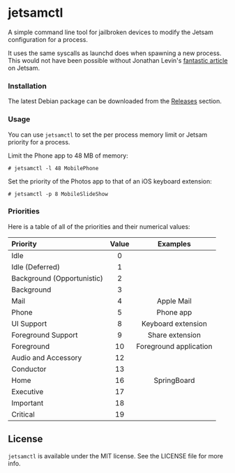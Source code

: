 # jetsamctl

A simple command line tool for jailbroken devices to modify the Jetsam configuration for a process.

It uses the same syscalls as launchd does when spawning a new process. This would not have been possible without Jonathan Levin's [fantastic article](http://www.newosxbook.com/articles/MemoryPressure.html) on Jetsam.

### Installation

The latest Debian package can be downloaded from the [Releases](https://github.com/conradev/jetsamctl/releases) section.

### Usage

You can use `jetsamctl` to set the per process memory limit or Jetsam priority for a process.

Limit the Phone app to 48 MB of memory:

```
# jetsamctl -l 48 MobilePhone
```

Set the priority of the Photos app to that of an iOS keyboard extension:

```
# jetsamctl -p 8 MobileSlideShow
```

### Priorities

Here is a table of all of the priorities and their numerical values:

| Priority | Value | Examples |
|:--|:--:|:--:|
| Idle | 0 | |
| Idle (Deferred) | 1 | |
| Background (Opportunistic) | 2 | |
| Background | 3 | |
| Mail | 4 | Apple Mail |
| Phone | 5 | Phone app |
| UI Support | 8 | Keyboard extension |
| Foreground Support | 9 | Share extension |
| Foreground | 10 | Foreground application |
| Audio and Accessory | 12 | |
| Conductor | 13 | |
| Home | 16 | SpringBoard |
| Executive | 17 | |
| Important | 18 | |
| Critical | 19 | |


## License

`jetsamctl` is available under the MIT license. See the LICENSE file for more info.
